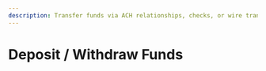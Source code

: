 ```yaml
---
description: Transfer funds via ACH relationships, checks, or wire transfers(future)
---
```


# Deposit / Withdraw Funds

